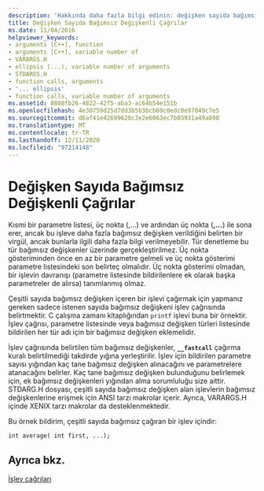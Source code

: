 ```yaml
---
description: 'Hakkında daha fazla bilgi edinin: değişken sayıda bağımsız değişken içeren çağrılar'
title: Değişken Sayıda Bağımsız Değişkenli Çağrılar
ms.date: 11/04/2016
helpviewer_keywords:
- arguments [C++], function
- arguments [C++], variable number of
- VARARGS.H
- ellipsis (...), variable number of arguments
- STDARGS.H
- function calls, arguments
- '... ellipsis'
- function calls, variable number of arguments
ms.assetid: 8808fb26-4822-42f5-aba3-ac64b54e151b
ms.openlocfilehash: 4e30759d25d7dd3b5b3bcb69c0edc0e97849c7e5
ms.sourcegitcommit: d6af41e42699628c3e2e6063ec7b03931a49a098
ms.translationtype: MT
ms.contentlocale: tr-TR
ms.lasthandoff: 12/11/2020
ms.locfileid: "97214148"
---
```

# <a name="calls-with-a-variable-number-of-arguments"></a>Değişken Sayıda Bağımsız Değişkenli Çağrılar

Kısmi bir parametre listesi, üç nokta (,...) ve ardından üç nokta (**,...**) ile sona erer, ancak bu işleve daha fazla bağımsız değişken verildiğini belirten bir virgül, ancak bunlarla ilgili daha fazla bilgi verilmeyebilir. Tür denetleme bu tür bağımsız değişkenler üzerinde gerçekleştirilmez. Üç nokta gösteriminden önce en az bir parametre gelmeli ve üç nokta gösterimi parametre listesindeki son belirteç olmalıdır. Üç nokta gösterimi olmadan, bir işlevin davranışı (parametre listesinde bildirilenlere ek olarak başka parametreler de alırsa) tanımlanmış olmaz.

Çeşitli sayıda bağımsız değişken içeren bir işlevi çağırmak için yapmanız gereken sadece istenen sayıda bağımsız değişkeni işlev çağrısında belirtmektir. C çalışma zamanı kitaplığından `printf` işlevi buna bir örnektir. İşlev çağrısı, parametre listesinde veya bağımsız değişken türleri listesinde bildirilen her tür adı için bir bağımsız değişken eklemelidir.

İşlev çağrısında belirtilen tüm bağımsız değişkenler, **`__fastcall`** çağırma kuralı belirtilmediği takdirde yığına yerleştirilir. İşlev için bildirilen parametre sayısı yığından kaç tane bağımsız değişken alınacağını ve parametrelere atanacağını belirler. Kaç tane bağımsız değişken bulunduğunu belirlemek için, ek bağımsız değişkenleri yığından alma sorumluluğu size aittir. STDARG.H dosyası, çeşitli sayıda bağımsız değişken alan işlevlerin bağımsız değişkenlerine erişmek için ANSI tarzı makrolar içerir. Ayrıca, VARARGS.H içinde XENIX tarzı makrolar da desteklenmektedir.

Bu örnek bildirim, çeşitli sayıda bağımsız çağıran bir işlev içindir:

```
int average( int first, ...);
```

## <a name="see-also"></a>Ayrıca bkz.

[İşlev çağrıları](../c-language/function-calls.md)
